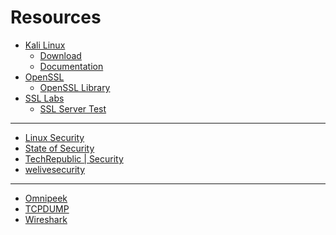 # Resources

- [Kali Linux](https://www.kali.org/)
    - [Download](https://www.kali.org/get-kali/#kali-platforms)
    - [Documentation](https://www.kali.org/docs/)
- [OpenSSL](https://www.openssl.org/)
    - [OpenSSL Library](https://openssl-library.org/)
- [SSL Labs](https://www.ssllabs.com/)
    - [SSL Server Test](https://www.ssllabs.com/ssltest/)

- - -

- [Linux Security](https://linuxsecurity.com/)
- [State of Security](https://stateofsecurity.com/)
- [TechRepublic | Security](https://www.techrepublic.com/topic/security/)
- [welivesecurity](https://www.welivesecurity.com/en/)

- - -

- [Omnipeek](https://www.liveaction.com/products/omnipeek/)
- [TCPDUMP](https://www.tcpdump.org/)
- [Wireshark](https://www.wireshark.org/)